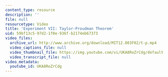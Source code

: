 ```yaml
---
content_type: resource
description: ''
file: null
resourcetype: Video
title: 'Experiment VII: Taylor-Proudman Theorem'
uid: 59bf13c5-97d2-1f0e-936f-b2174eb67373
video_files:
  archive_url: http://www.archive.org/download/MIT12.003F02/t-p.mp4
  video_captions_file: null
  video_thumbnail_file: https://img.youtube.com/vi/UKA8RoZrCdg/default.jpg
  video_transcript_file: null
video_metadata:
  youtube_id: UKA8RoZrCdg
---
```

